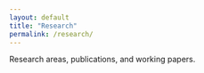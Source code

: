 ```yaml
---
layout: default
title: "Research"
permalink: /research/
---
```


Research areas, publications, and working papers.